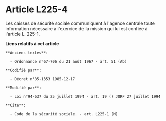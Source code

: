 # Article L225-4

Les caisses de sécurité sociale communiquent à l'agence centrale toute information nécessaire à l'exercice de la mission qui
lui est confiée à l'article L. 225-1.

**Liens relatifs à cet article**

	**Anciens textes**:

	  - Ordonnance n°67-706 du 21 août 1967 - art. 51 (Ab)

	**Codifié par**:

	  - Décret n°85-1353 1985-12-17

	**Modifié par**:

	  - Loi n°94-637 du 25 juillet 1994 - art. 19 () JORF 27 juillet 1994

	**Cite**:

	  - Code de la sécurité sociale. - art. L225-1 (M)
